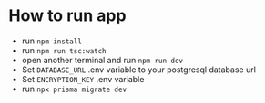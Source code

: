 # How to run app
- run ```npm install```
- run ```npm run tsc:watch```
- open another terminal and run ```npm run dev```
- Set ```DATABASE_URL``` .env variable to your postgresql database url
- Set ```ENCRYPTION_KEY``` .env variable
- run ```npx prisma migrate dev```
